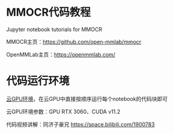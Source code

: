 # MMOCR代码教程

Jupyter notebook tutorials for MMOCR

MMOCR主页：https://github.com/open-mmlab/mmocr

OpenMMLab主页：https://openmmlab.com/

# 代码运行环境

[云GPU环境](https://featurize.cn?s=d7ce99f842414bfcaea5662a97581bd1)，在云GPU中直接按顺序运行每个notebook的代码块即可

云GPU环境参数：GPU RTX 3060、CUDA v11.2

代码视频讲解：同济子豪兄 https://space.bilibili.com/1900783
